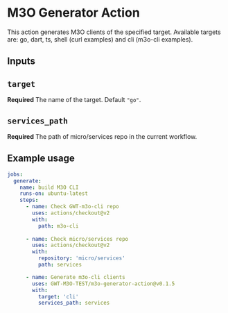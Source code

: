 # M3O Generator Action

This action generates M3O clients of the specified target. Available targets are: go, dart, ts, shell (curl examples) and cli (m3o-cli examples).

## Inputs

## `target`

**Required** The name of the target. Default `"go"`.

## `services_path`

**Required** The path of micro/services repo in the current workflow.

<!-- ## Outputs

## `success`

The result of this Action -->

## Example usage

```yaml
jobs:
  generate:
    name: build M3O CLI
    runs-on: ubuntu-latest
    steps:
      - name: Check GWT-m3o-cli repo
        uses: actions/checkout@v2
        with:
          path: m3o-cli
        
      - name: Check micro/services repo
        uses: actions/checkout@v2
        with:
          repository: 'micro/services'
          path: services

      - name: Generate m3o-cli clients
        uses: GWT-M3O-TEST/m3o-generator-action@v0.1.5
        with:
          target: 'cli'
          services_path: services
```
